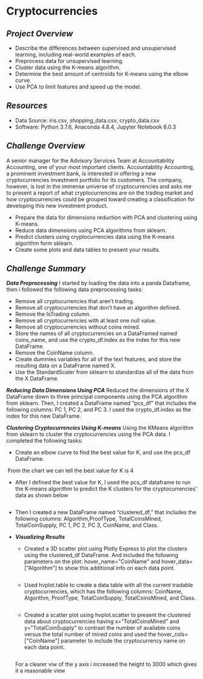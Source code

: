 # Cryptocurrencies

## ***Project Overview***

  * Describe the differences between supervised and unsupervised learning, including real-world examples of each.
  * Preprocess data for unsupervised learning.
  * Cluster data using the K-means algorithm.
  * Determine the best amount of centroids for K-means using the elbow curve.
  * Use PCA to limit features and speed up the model.
  
## ***Resources***

  * Data Source: iris.csv, shopping_data.csv, crypto_data.csv
  * Software: Python 3.7.6, Anaconda 4.8.4, Jupyter Notebook 6.0.3
  
## ***Challenge Overview***

A senior manager for the Advisory Services Team at Accountability Accounting, one of your most important clients. Accountability Accounting, a prominent investment bank, is interested in offering a new cryptocurrencies investment portfolio for its customers. The company, however, is lost in the immense universe of cryptocurrencies and asks me to present a report of what cryptocurrencies are on the trading market and how cryptocurrencies could be grouped toward creating a classification for developing this new investment product.

  * Prepare the data for dimensions reduction with PCA and clustering using K-means.
  * Reduce data dimensions using PCA algorithms from sklearn.
  * Predict clusters using cryptocurrencies data using the K-means algorithm form sklearn.
  * Create some plots and data tables to present your results.
 
## ***Challenge Summary***

 ***Data Preprocessing***
I started by loading the data into a panda Dataframe, then i followed the following data preprocessing tasks:
  * Remove all cryptocurrencies that aren’t trading.
  * Remove all cryptocurrencies that don’t have an algorithm defined.
  * Remove the IsTrading column.
  * Remove all cryptocurrencies with at least one null value.
  * Remove all cryptocurrencies without coins mined.
  * Store the names of all cryptocurrencies on a DataFramed named coins_name, and use the crypto_df.index as the index for this new DataFrame.
  * Remove the CoinName column.
  * Create dummies variables for all of the text features, and store the resulting data on a DataFrame named X.
  * Use the StandardScaler from sklearn to standardize all of the data from the X DataFrame. 

 ***Reducing Data Dimensions Using PCA***
 Reduced the dimensions of the X DataFrame down to three principal components using the PCA algorithm from sklearn. Then, I created a DataFrame named “pcs_df” that includes the following columns: PC 1, PC 2, and PC 3. I used the crypto_df.index as the index for this new DataFrame.

 ***Clustering Cryptocurrencies Using K-means***
 Using the KMeans algorithm from sklearn to cluster the cryptocurrencies using the PCA data. I completed the following tasks:
  * Create an elbow curve to find the best value for K, and use the pcs_df DataFrame.
  
  ![]()
  From the chart we can tell the best value for K is 4
  
  *  After I defined the best value for K, I used the pcs_df dataframe to run the K-means algorithm to predict the K clusters for the cryptocurrencies’ data as shown below
  
  ![]()
  
  * Then I created a new DataFrame named “clustered_df,” that includes the following columns: Algorithm,ProofType, TotalCoinsMined, TotalCoinSupply, PC 1, PC 2, PC 3, CoinName, and Class.
  
 * ***Visualizing Results***
 
   * Created a 3D scatter plot using Plotly Express to plot the clusters using the clustered_df DataFrame. And included the following parameters on the plot: hover_name="CoinName" and hover_data=["Algorithm"] to show this additional info on each data point.
   
   ![]()
   
   * Used hvplot.table to create a data table with all the current tradable cryptocurrencies, which has the following columns: CoinName, Algorithm, ProofType, TotalCoinSupply, TotalCoinsMined, and Class.
    
    ![]()
    
   * Created a scatter plot using hvplot.scatter to present the clustered data about cryptocurrencies having x="TotalCoinsMined" and y="TotalCoinSupply" to contrast the number of available coins versus the total number of mined coins and used the hover_cols=["CoinName"] parameter to include the cryptocurrency name on each data point.
   
   ![]()
   
   For a clearer viw of the y axis i increased the height to 3000 which gives it a reasonable view
   
   ![]()
